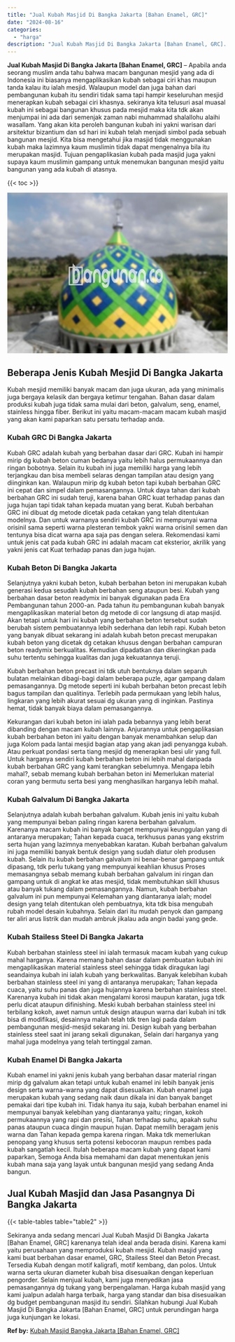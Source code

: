 ```yaml
---
title: "Jual Kubah Masjid Di Bangka Jakarta [Bahan Enamel, GRC]"
date: "2024-08-16"
categories: 
  - "harga"
description: "Jual Kubah Masjid Di Bangka Jakarta [Bahan Enamel, GRC]. Sekiranya anda sedang mencari Jual Kubah Masjid Di Bangka Jakarta [Bahan Enamel, GRC] karenanya te..."
---
```


**Jual Kubah Masjid Di Bangka Jakarta \[Bahan Enamel, GRC\]** – Apabila anda seorang muslim anda tahu bahwa macam bangunan mesjid yang ada di Indonesia ini biasanya mengaplikasikan kubah sebagai ciri khas maupun tanda kalau itu ialah mesjid. Walaupun model dan juga bahan dari pembangunan kubah itu sendiri tidak sama tapi hampir keseluruhan mesjid menerapkan kubah sebagai ciri khasnya. sekiranya kita telusuri asal muasal kubah ini sebagai bangunan khusus pada mesjid maka kita tdk akan menjumpai ini ada dari semenjak zaman nabi muhammad shalallohu alaihi wasallam. Yang akan kita peroleh bangunan kubah ini yakni warisan dari arsitektur bizantium dan sd hari ini kubah telah menjadi simbol pada sebuah bangunan mesjid. Kita bisa mengetahui jika masjid tidak menggunakan kubah maka lazimnya kaum muslimin tidak dapat mengenalnya bila itu merupakan masjid. Tujuan pengaplikasian kubah pada masjid juga yakni supaya kaum muslimin gampang untuk menemukan bangunan mesjid yaitu bangunan yang ada kubah di atasnya.

{{< toc >}}

![Jual Kubah Masjid Di Bangka Jakarta [Bahan Enamel, GRC]](/images/jual-kubah-masjid-27.png)

## Beberapa Jenis Kubah Mesjid Di Bangka Jakarta

Kubah mesjid memiliki banyak macam dan juga ukuran, ada yang minimalis juga bergaya kelasik dan bergaya ketimur tengahan. Bahan dasar dalam produksi kubah juga tidak sama mulai dari beton, galvalum, seng, enamel, stainless hingga fiber. Berikut ini yaitu macam-macam macam kubah masjid yang akan kami paparkan satu persatu terhadap anda.

### Kubah GRC Di Bangka Jakarta

Kubah GRC adalah kubah yang berbahan dasar dari GRC. Kubah ini hampir mirip dg kubah beton cuman bedanya yaitu lebih halus permukaannya dan ringan bobotnya. Selain itu kubah ini juga memiliki harga yang lebih terjangkau dan bisa membeli selaras dengan tampilan atau design yang diinginkan kan. Walaupun mirip dg kubah beton tapi kubah berbahan GRC ini cepat dan simpel dalam pemasangannya. Untuk daya tahan dari kubah berbahan GRC ini sudah teruji, karena bahan GRC kuat terhadap panas dan juga hujan tapi tidak tahan kepada muatan yang berat. Kubah berbahan GRC ini dibuat dg metode dicetak pada cetakan yang telah ditentukan modelnya. Dan untuk warnanya sendiri kubah GRC ini mempunyai warna orisinil sama seperti warna plesteran tembok yakni warna orisinil semen dan tentunya bisa dicat warna apa saja pas dengan selera. Rekomendasi kami untuk jenis cat pada kubah GRC ini adalah macam cat eksterior, akrilik yang yakni jenis cat Kuat terhadap panas dan juga hujan.

### Kubah Beton Di Bangka Jakarta

Selanjutnya yakni kubah beton, kubah berbahan beton ini merupakan kubah generasi kedua sesudah kubah berbahan seng ataupun besi. Kubah yang berbahan dasar beton readymix ini banyak digunakan pada Era Pembangunan tahun 2000-an. Pada tahun itu pembangunan kubah banyak mengaplikasikan material beton dg metode di cor langsung di atap masjid. Akan tetapi untuk hari ini kubah yang berbahan beton tersebut sudah berubah sistem pembuatannya lebih sederhana dan lebih rapi. Kubah beton yang banyak dibuat sekarang ini adalah kubah beton precast merupakan kubah beton yang dicetak dg cetakan khusus dengan berbahan campuran beton readymix berkualitas. Kemudian dipadatkan dan dikeringkan pada suhu tertentu sehingga kualitas dan juga kekuatannya teruji.

Kubah berbahan beton precast ini tdk utuh bentuknya dalam separuh bulatan melainkan dibagi-bagi dalam beberapa puzle, agar gampang dalam pemasangannya. Dg metode seperti ini kubah berbahan beton precast lebih bagus tampilan dan qualitinya. Terlebih pada permukaan yang lebih halus, lingkaran yang lebih akurat sesuai dg ukuran yang di inginkan. Pastinya hemat, tidak banyak biaya dalam pemasangannya.

Kekurangan dari kubah beton ini ialah pada bebannya yang lebih berat dibanding dengan macam kubah lainnya. Anjurannya untuk pengaplikasian kubah berbahan beton ini yaitu dengan banyak menambahkan selup dan juga Kolom pada lantai mesjid bagian atap yang akan jadi penyangga kubah. Atau perkuat pondasi serta tiang mesjid dg menerapkan besi ulir yang full. Untuk harganya sendiri kubah berbahan beton ini lebih mahal daripada kubah berbahan GRC yang kami terangkan sebelumnya. Mengapa lebih mahal?, sebab memang kubah berbahan beton ini Memerlukan material coran yang bermutu serta besi yang menghasilkan harganya lebih mahal.

### Kubah Galvalum Di Bangka Jakarta

Selanjutnya adalah kubah berbahan galvalum. Kubah jenis ini yaitu kubah yang mempunyai beban paling ringan karena berbahan galvalum. Karenanya macam kubah ini banyak banget mempunyai keunggulan yang di antaranya merupakan; Tahan kepada cuaca, terkhusus panas yang ekstrim serta hujan yang lazimnya menyebabkan karatan. Kubah berbahan galvalum ini juga memiliki banyak bentuk design yang sudah diatur oleh produsen kubah. Selain itu kubah berbahan galvalum ini benar-benar gampang untuk dipasang, tdk perlu tukang yang mempunyai keahlian khusus Proses memasangnya sebab memang kubah berbahan galvalum ini ringan dan gampang untuk di angkat ke atas mesjid, tidak membutuhkan skill khusus atau banyak tukang dalam pemasangannya. Namun, kubah berbahan galvalum ini pun mempunyai Kelemahan yang diantaranya ialah; model design yang telah ditentukan oleh pembuatnya, kita tdk bisa mengubah rubah model desain kubahnya. Selain dari itu mudah penyok dan gampang ter aliri arus listrik dan mudah ambruk jikalau ada angin badai yang gede.

### Kubah Stailess Steel Di Bangka Jakarta

Kubah berbahan stainless steel ini ialah termasuk macam kubah yang cukup mahal harganya. Karena memang bahan dasar dalam pembuatan kubah ini mengaplikasikan material stainless steel sehingga tidak diragukan lagi seandainya kubah ini ialah kubah yang berkwalitas. Banyak kelebihan kubah berbahan stainless steel ini yang di antaranya merupakan; Tahan kepada cuaca, yaitu suhu panas dan juga hujannya karena berbahan stainless steel. Karenanya kubah ini tidak akan mengalami korosi maupun karatan, juga tdk perlu dicat ataupun difinishing. Meski kubah berbahan stainless steel ini terbilang kokoh, awet namun untuk design ataupun warna dari kubah ini tdk bisa di modifikasi, desainnya malah telah tdk tren lagi pada dalam pembangunan mesjid-mesjid sekarang ini. Design kubah yang berbahan stainless steel saat ini jarang sekali digunakan, Selain dari harganya yang mahal juga modelnya yang telah tertinggal zaman.

### Kubah Enamel Di Bangka Jakarta

Kubah enamel ini yakni jenis kubah yang berbahan dasar material ringan mirip dg galvalum akan tetapi untuk kubah enamel ini lebih banyak jenis design serta warna-warna yang dapat disesuaikan. Kubah enamel juga merupakan kubah yang sedang naik daun dikala ini dan banyak banget pemakai dari tipe kubah ini. Tidak hanya itu saja, kubah berbahan enamel ini mempunyai banyak kelebihan yang diantaranya yaitu; ringan, kokoh permukaannya yang rapi dan presisi, Tahan terhadap suhu, apakah suhu panas ataupun cuaca dingin maupun hujan. Dapat memilih beragam jenis warna dan Tahan kepada gempa karena ringan. Maka tdk memerlukan penopang yang khusus serta potensi kebocoran maupun rembes pada kubah sangatlah kecil. Itulah beberapa macam kubah yang dapat kami paparkan, Semoga Anda bisa memahami dan dapat menentukan jenis kubah mana saja yang layak untuk bangunan mesjid yang sedang Anda bangun.

## Jual Kubah Masjid dan Jasa Pasangnya Di Bangka Jakarta

{{< table-tables table="table2" >}}

Sekiranya anda sedang mencari Jual Kubah Masjid Di Bangka Jakarta \[Bahan Enamel, GRC\] karenanya telah ideal anda berada disini. Karena kami yaitu perusahaan yang memproduksi kubah mesjid. Kubah masjid yang kami buat berbahan dasar enamel, GRC, Stailess Steel dan Beton Precast. Tersedia Kubah dengan motif kaligrafi, motif kembang, dan polos. Untuk warna serta ukuran diameter kubah bisa disesuaikan dengan keperluan pengorder. Selain menjual kubah, kami juga menyedikan jasa pemasangannya dg tukang yang berpengalaman. Harga kubah masjid yang kami jualpun adalah harga terbaik, harga yang standar dan bisa disesuaikan dg budget pembangunan masjid itu sendiri. Silahkan hubungi Jual Kubah Masjid Di Bangka Jakarta \[Bahan Enamel, GRC\] untuk perundingan harga juga kunjungan ke lokasi.

**Ref by:** [Kubah Masjid Bangka Jakarta [Bahan Enamel, GRC]](https://id.wikipedia.org/wiki/Kubah)
